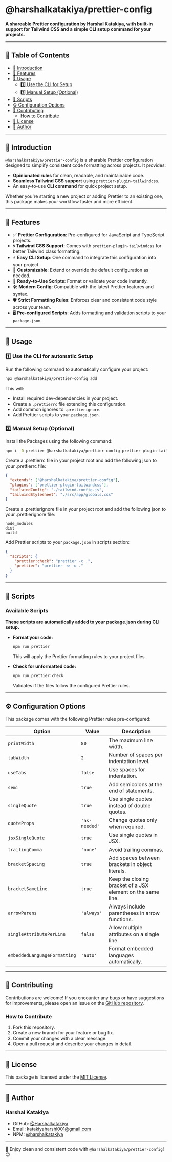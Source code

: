 # @harshalkatakiya/prettier-config

**A shareable Prettier configuration by Harshal Katakiya, with built-in support for Tailwind CSS and a simple CLI setup command for your projects.**

---

## 📑 Table of Contents

- [📖 Introduction](#-introduction)
- [🌟 Features](#-features)
- [🚀 Usage](#-usage)
  - [1️⃣ Use the CLI for Setup](#1️⃣-use-the-cli-for-automatic-setup)
  - [2️⃣ Manual Setup (Optional)](#2️⃣-manual-setup-optional)
- [📜 Scripts](#-scripts)
- [⚙️ Configuration Options](#️-configuration-options)
- [🤝 Contributing](#-contributing)
  - [How to Contribute](#how-to-contribute)
- [📄 License](#-license)
- [👤 Author](#-author)

---

## 📖 Introduction

`@harshalkatakiya/prettier-config` is a sharable Prettier configuration designed to simplify consistent code formatting across projects. It provides:

- **Opinionated rules** for clean, readable, and maintainable code.
- **Seamless Tailwind CSS support** using `prettier-plugin-tailwindcss`.
- An easy-to-use **CLI command** for quick project setup.

Whether you're starting a new project or adding Prettier to an existing one, this package makes your workflow faster and more efficient.

---

## 🌟 Features

- ✅ **Prettier Configuration**: Pre-configured for JavaScript and TypeScript projects.
- 🌀 **Tailwind CSS Support**: Comes with `prettier-plugin-tailwindcss` for better Tailwind class formatting.
- ⚡ **Easy CLI Setup**: One command to integrate this configuration into your project.
- 🔧 **Customizable**: Extend or override the default configuration as needed.
- 🚀 **Ready-to-Use Scripts**: Format or validate your code instantly.
- 🛠️ **Modern Config**: Compatible with the latest Prettier features and syntax.
- 🛡️ **Strict Formatting Rules**: Enforces clear and consistent code style across your team.
- 🖥️ **Pre-configured Scripts**: Adds formatting and validation scripts to your `package.json`.

---

## 🚀 Usage

### 1️⃣ Use the CLI for automatic Setup

Run the following command to automatically configure your project:

```bash
npx @harshalkatakiya/prettier-config add
```

This will:

- Install required dev-dependencies in your project.
- Create a `.prettierrc` file extending this configuration.
- Add common ignores to `.prettierignore`.
- Add Prettier scripts to your `package.json`.

### 2️⃣ Manual Setup (Optional)

Install the Packages using the following command:

```bash
npm i -D prettier @harshalkatakiya/prettier-config prettier-plugin-tailwindcss
```

Create a .prettierrc file in your project root and add the following json to your .prettierrc file:

```json
{
  "extends": ["@harshalkatakiya/prettier-config"],
  "plugins": ["prettier-plugin-tailwindcss"],
  "tailwindConfig": "./tailwind.config.js",
  "tailwindStylesheet": "./src/app/globals.css"
}
```

Create a .prettierignore file in your project root and add the following json to your .prettierignore file:

```text
node_modules
dist
build
```

Add Prettier scripts to your `package.json` in scripts section:

```json
{
  "scripts": {
    "prettier:check": "prettier -c .",
    "prettier": "prettier -w -u ."
  }
}
```

---

## 📜 Scripts

### Available Scripts

**These scripts are automatically added to your package.json during CLI setup.**

- **Format your code:**

  ```bash
  npm run prettier
  ```

  This will apply the Prettier formatting rules to your project files.

- **Check for unformatted code:**

  ```bash
  npm run prettier:check
  ```

  Validates if the files follow the configured Prettier rules.

---

## ⚙️ Configuration Options

This package comes with the following Prettier rules pre-configured:

| Option                       | Value         | Description                                                 |
| ---------------------------- | ------------- | ----------------------------------------------------------- |
| `printWidth`                 | `80`          | The maximum line width.                                     |
| `tabWidth`                   | `2`           | Number of spaces per indentation level.                     |
| `useTabs`                    | `false`       | Use spaces for indentation.                                 |
| `semi`                       | `true`        | Add semicolons at the end of statements.                    |
| `singleQuote`                | `true`        | Use single quotes instead of double quotes.                 |
| `quoteProps`                 | `'as-needed'` | Change quotes only when required.                           |
| `jsxSingleQuote`             | `true`        | Use single quotes in JSX.                                   |
| `trailingComma`              | `'none'`      | Avoid trailing commas.                                      |
| `bracketSpacing`             | `true`        | Add spaces between brackets in object literals.             |
| `bracketSameLine`            | `true`        | Keep the closing bracket of a JSX element on the same line. |
| `arrowParens`                | `'always'`    | Always include parentheses in arrow functions.              |
| `singleAttributePerLine`     | `false`       | Allow multiple attributes on a single line.                 |
| `embeddedLanguageFormatting` | `'auto'`      | Format embedded languages automatically.                    |

---

## 🤝 Contributing

Contributions are welcome! If you encounter any bugs or have suggestions for improvements, please open an issue on the [GitHub repository](https://github.com/Harshalkatakiya/prettier-config/issues).

### How to Contribute

1. Fork this repository.
2. Create a new branch for your feature or bug fix.
3. Commit your changes with a clear message.
4. Open a pull request and describe your changes in detail.

---

## 📄 License

This package is licensed under the [MIT License](LICENSE).

---

## 👤 Author

### Harshal Katakiya

- GitHub: [@Harshalkatakiya](https://github.com/Harshalkatakiya)
- Email: [katakiyaharshl001@gmail.com](mailto:katakiyaharshl001@gmail.com)
- NPM: [@harshalkatakiya](https://www.npmjs.com/~harshalkatakiya)

---

🌟 Enjoy clean and consistent code with `@harshalkatakiya/prettier-config`! 😊
